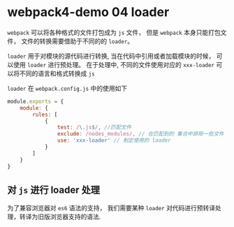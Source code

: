 # webpack4-demo 04 loader 
 `webpack` 可以将各种格式的文件打包成为 `js` 文件， 但是 `webpack` 本身只能打包文件， 文件的转换需要借助于不同的的 `loader`。

`loader` 用于对模块的源代码进行转换,  当在代码中引用或者加载模块的时候， 可以使用 `loader` 进行预处理。 在于处理中, 不同的文件使用对应的 `xxx-loader` 可以将不同的语言和格式转换成 `js`

`loader` 在 `webpack.config.js` 中的使用如下

```js
module.exports = {
    module: {
        rules: [
            {
                test: /\.js$/, //匹配文件
                exclude: /nodes_modules/, // 在匹配到的 集合中排除一些文件
                use: 'xxx-loader' // 制定使用的 loader
            }
        ]
    }
}
```

## 对 `js` 进行 loader 处理
为了兼容浏览器对 `es6` 语法的支持， 我们需要某种 `loader` 对代码进行预转译处理，转译为旧版浏览器支持的语法.

